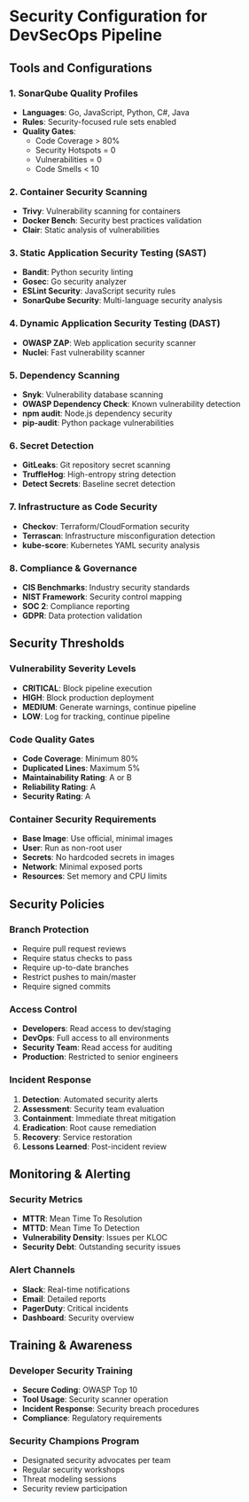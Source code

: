 # Security Configuration for DevSecOps Pipeline

## Tools and Configurations

### 1. SonarQube Quality Profiles
- **Languages**: Go, JavaScript, Python, C#, Java
- **Rules**: Security-focused rule sets enabled
- **Quality Gates**: 
  - Code Coverage > 80%
  - Security Hotspots = 0
  - Vulnerabilities = 0
  - Code Smells < 10

### 2. Container Security Scanning
- **Trivy**: Vulnerability scanning for containers
- **Docker Bench**: Security best practices validation
- **Clair**: Static analysis of vulnerabilities

### 3. Static Application Security Testing (SAST)
- **Bandit**: Python security linting
- **Gosec**: Go security analyzer
- **ESLint Security**: JavaScript security rules
- **SonarQube Security**: Multi-language security analysis

### 4. Dynamic Application Security Testing (DAST)
- **OWASP ZAP**: Web application security scanner
- **Nuclei**: Fast vulnerability scanner

### 5. Dependency Scanning
- **Snyk**: Vulnerability database scanning
- **OWASP Dependency Check**: Known vulnerability detection
- **npm audit**: Node.js dependency security
- **pip-audit**: Python package vulnerabilities

### 6. Secret Detection
- **GitLeaks**: Git repository secret scanning
- **TruffleHog**: High-entropy string detection
- **Detect Secrets**: Baseline secret detection

### 7. Infrastructure as Code Security
- **Checkov**: Terraform/CloudFormation security
- **Terrascan**: Infrastructure misconfiguration detection
- **kube-score**: Kubernetes YAML security analysis

### 8. Compliance & Governance
- **CIS Benchmarks**: Industry security standards
- **NIST Framework**: Security control mapping
- **SOC 2**: Compliance reporting
- **GDPR**: Data protection validation

## Security Thresholds

### Vulnerability Severity Levels
- **CRITICAL**: Block pipeline execution
- **HIGH**: Block production deployment
- **MEDIUM**: Generate warnings, continue pipeline
- **LOW**: Log for tracking, continue pipeline

### Code Quality Gates
- **Code Coverage**: Minimum 80%
- **Duplicated Lines**: Maximum 5%
- **Maintainability Rating**: A or B
- **Reliability Rating**: A
- **Security Rating**: A

### Container Security Requirements
- **Base Image**: Use official, minimal images
- **User**: Run as non-root user
- **Secrets**: No hardcoded secrets in images
- **Network**: Minimal exposed ports
- **Resources**: Set memory and CPU limits

## Security Policies

### Branch Protection
- Require pull request reviews
- Require status checks to pass
- Require up-to-date branches
- Restrict pushes to main/master
- Require signed commits

### Access Control
- **Developers**: Read access to dev/staging
- **DevOps**: Full access to all environments
- **Security Team**: Read access for auditing
- **Production**: Restricted to senior engineers

### Incident Response
1. **Detection**: Automated security alerts
2. **Assessment**: Security team evaluation
3. **Containment**: Immediate threat mitigation
4. **Eradication**: Root cause remediation
5. **Recovery**: Service restoration
6. **Lessons Learned**: Post-incident review

## Monitoring & Alerting

### Security Metrics
- **MTTR**: Mean Time To Resolution
- **MTTD**: Mean Time To Detection
- **Vulnerability Density**: Issues per KLOC
- **Security Debt**: Outstanding security issues

### Alert Channels
- **Slack**: Real-time notifications
- **Email**: Detailed reports
- **PagerDuty**: Critical incidents
- **Dashboard**: Security overview

## Training & Awareness

### Developer Security Training
- **Secure Coding**: OWASP Top 10
- **Tool Usage**: Security scanner operation
- **Incident Response**: Security breach procedures
- **Compliance**: Regulatory requirements

### Security Champions Program
- Designated security advocates per team
- Regular security workshops
- Threat modeling sessions
- Security review participation

